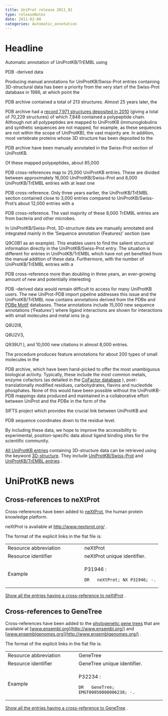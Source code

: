 ```yaml
---
title: UniProt release 2011_02
type: releaseNotes
date: 2011-02-08
categories: Automatic_annotation
---
```


# Headline

Automatic annotation of UniProtKB/TrEMBL using

PDB -derived data

Producing manual annotations for UniProtKB/Swiss-Prot entries containing 3D-structural data has been a priority from the very start of the Swiss-Prot database in 1986, at which point the

PDB archive contained a total of 213 structures. Almost 25 years later, the

PDB archive had a [record 7,971 structures deposited in 2010](http://www.rcsb.org/pdb/statistics/contentGrowthChart.do?content=total&seqid=100) (giving a total of 70,229 structures) of which 7,848 contained a polypeptide chain. Although not all polypeptides are mapped to UniProtKB (immunoglobulins and synthetic sequences are not mapped, for example, as these sequences are not within the scope of UniProtKB), the vast majority are. In addition, most vertebrate proteins whose 3D structure has been deposited to the

PDB archive have been manually annotated in the Swiss-Prot section of UniProtKB.

Of these mapped polypeptides, about 85,000

PDB cross-references map to 25,000 UniProtKB entries. These are divided between approximately 16,000 UniProtKB/Swiss-Prot and 8,000 UniProtKB/TrEMBL entries with at least one

PDB cross-reference. Only three years earlier, the UniProtKB/TrEMBL section contained close to 3,000 entries compared to UniProtKB/Swiss-Prot’s about 12,000 entries with a

PDB cross-reference. The vast majority of these 8,000 TrEMBL entries are from bacteria and other microbes.

In UniProtKB/Swiss-Prot, 3D-structure data are manually annotated and integrated mainly in the ‘Sequence annotation (Features)’ section (see

Q9C0B1 as an example). This enables users to find the salient structural information directly in the UniProtKB/Swiss-Prot entry. The situation is different for entries in UniProtKB/TrEMBL which have not yet benefited from the manual addition of these data. Furthermore, with the number of UniProtKB/TrEMBL entries with a

PDB cross-reference more than doubling in three years, an ever-growing amount of new and potentially interesting

PDB -derived data would remain difficult to access for many UniProtKB users. The new UniProt-PDB import pipeline addresses this issue and the UniProtKB/TrEMBL now contains annotations derived from the PDBe and [PDBe Motif](http://www.ebi.ac.uk/pdbe-site/pdbemotif/) databases. These annotations include 15,000 new sequence annotations (‘Features’) where ligand interactions are shown for interactions with small molecules and metal ions (e.g.

Q8U2I8,

Q8U2V3,

Q939U1 ), and 10,000 new citations in almost 8,000 entries.

The procedure produces feature annotations for about 200 types of small molecules in the

PDB archive, which have been hand-picked to offer the most unambiguous biological activity. Typically, these include the most common metals, enzyme cofactors (as detailed in the [CoFactor database](http://www.ebi.ac.uk/thornton-srv/databases/CoFactor/) ), post-translationally modified residues, carbohydrates, flavins and nucleotide phosphates. None of this would have been possible without the UniProtKB-PDB mappings data produced and maintained in a collaborative effort between UniProt and the PDBe in the form of the

SIFTS project which provides the crucial link between UniProtKB and

PDB sequence coordinates down to the residue level.

By including these data, we hope to improve the accessibility to experimental, position-specific data about ligand binding sites for the scientific community.

[All UniProtKB entries](https://www.uniprot.org/uniprotkb?query=keyword:KW-0002) containing 3D-structure data can be retrieved using the keyword [3D-structure](http://www.uniprot.org/keywords/KW-0002). They include [UniProtKB/Swiss-Prot](http://www.uniprot.org/uniprotkb?query=keyword:KW-0002+AND+reviewed:true) and [UniProtKB/TrEMBL entries](http://www.uniprot.org/uniprotkb?query=keyword:KW-0002+AND+reviewed:false) .

# UniProtKB news

## Cross-references to neXtProt

Cross-references have been added to [neXtProt](http://www.nextprot.org/), the human protein knowledge platform.

neXtProt is available at <http://www.nextprot.org/> .

The format of the explicit links in the flat file is:

<table><colgroup><col style="width: 50%" /><col style="width: 50%" /></colgroup><tbody><tr class="odd"><td>Resource abbreviation</td><td>neXtProt</td></tr><tr class="even"><td>Resource identifier</td><td>neXtProt unique identifier.</td></tr><tr class="odd"><td>Example</td><td><p>P31946 :</p><pre><code>DR   neXtProt; NX_P31946; -.</code></pre></td></tr></tbody></table>

[Show all the entries having a cross-reference to neXtProt](https://www.uniprot.org/uniprotkb?query=database:neXtProt) .

## Cross-references to GeneTree

Cross-references have been added to the [phylogenetic gene trees](http://www.ensembl.org/info/docs/compara/homology_method.html) that are available at [www.ensembl.org](http://www.ensembl.org/) and [www.ensemblgenomes.org](http://www.ensemblgenomes.org/) .

The format of the explicit links in the flat file is:

<table><colgroup><col style="width: 45%" /><col style="width: 55%" /></colgroup><tbody><tr class="odd"><td>Resource abbreviation</td><td>GeneTree</td></tr><tr class="even"><td>Resource identifier</td><td>GeneTree unique identifier.</td></tr><tr class="odd"><td>Example</td><td><p>P32234 :</p><pre><code>DR   GeneTree; EMGT00050000006238; -.</code></pre></td></tr></tbody></table>

[Show all the entries having a cross-reference to GeneTree](https://www.uniprot.org/uniprotkb?query=database:genetree) .
